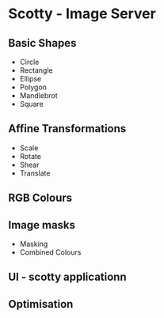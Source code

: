 # Scotty - Image Server
## Basic Shapes
- Circle
- Rectangle
- Ellipse
- Polygon
- Mandlebrot
- Square
## Affine Transformations
- Scale
- Rotate
- Shear
- Translate
## RGB Colours
## Image masks
- Masking
- Combined Colours
## UI - scotty applicationn
## Optimisation 
